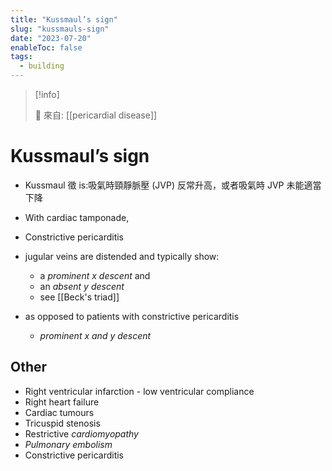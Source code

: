 ```yaml
---
title: "Kussmaul’s sign"
slug: "kussmauls-sign"
date: "2023-07-20"
enableToc: false
tags:
  - building
---
```


> [!info]
>
> 🌱 來自: [[pericardial disease]]

# Kussmaul’s sign

- Kussmaul 徵 is:吸氣時頸靜脈壓 (JVP) 反常升高，或者吸氣時 JVP 未能適當下降

- With cardiac tamponade,
- Constrictive pericarditis

- jugular veins are distended and typically show:
  - a _prominent x descent_ and
  - an _absent y descent_
  - see [[Beck's triad]]
- as opposed to patients with constrictive pericarditis
  - _prominent x and y descent_

## Other

- Right ventricular infarction - low ventricular compliance
- Right heart failure
- Cardiac tumours
- Tricuspid stenosis
- Restrictive _cardiomyopathy_
- _Pulmonary embolism_
- Constrictive pericarditis
